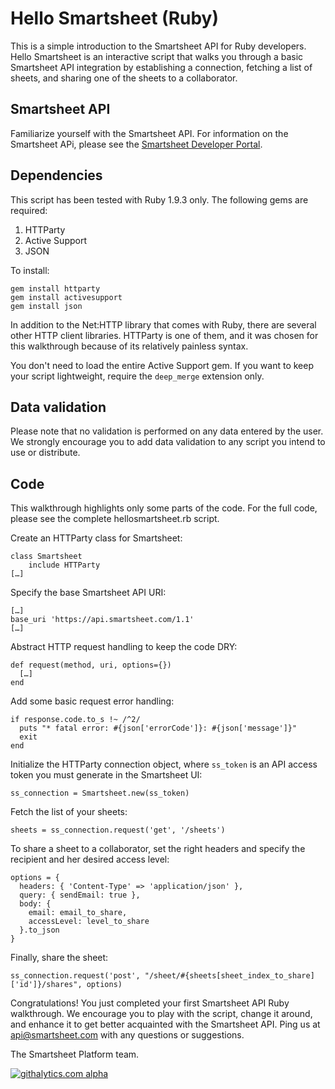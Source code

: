 Hello Smartsheet (Ruby)
===
This is a simple introduction to the Smartsheet API for Ruby developers.  Hello Smartsheet is an interactive script that walks you through a basic Smartsheet API integration by establishing a connection, fetching a list of sheets, and sharing one of the sheets to a collaborator.

Smartsheet API
---
Familiarize yourself with the Smartsheet API. For information on the Smartsheet APi, please see the [Smartsheet Developer Portal](http://smartsheet.com/developers).

Dependencies
---
This script has been tested with Ruby 1.9.3 only.
The following gems are required:

1. HTTParty
2. Active Support
3. JSON  

To install:

	gem install httparty
	gem install activesupport
	gem install json

In addition to the Net:HTTP library that comes with Ruby, there are several other HTTP client libraries.  HTTParty is one of them, and it was chosen for this walkthrough because of its relatively painless syntax.

You don't need to load the entire Active Support gem.  If you want to keep your script lightweight, require the <code>deep_merge</code> extension only.

Data validation
---
Please note that no validation is performed on any data entered by the user.  We strongly encourage you to add data validation to any script you intend to use or distribute.

Code
---
This walkthrough highlights only some parts of the code.  For the full code, please see the complete hellosmartsheet.rb script.

Create an HTTParty class for Smartsheet:

	class Smartsheet
		include HTTParty
	[…] 
	
Specify the base Smartsheet API URI:
	
	[…] 
	base_uri 'https://api.smartsheet.com/1.1'
	[…] 

Abstract HTTP request handling to keep the code DRY:
	
	def request(method, uri, options={})
	  […] 
	end

Add some basic request error handling:

    if response.code.to_s !~ /^2/
      puts "* fatal error: #{json['errorCode']}: #{json['message']}"
      exit
    end

Initialize the HTTParty connection object, where <code>ss_token</code> is an API access token you must generate in the Smartsheet UI:

	ss_connection = Smartsheet.new(ss_token)
	
Fetch the list of your sheets:

	sheets = ss_connection.request('get', '/sheets')

To share a sheet to a collaborator, set the right headers and specify the recipient and her desired access level:

	options = {
	  headers: { 'Content-Type' => 'application/json' },
	  query: { sendEmail: true },
	  body: {
	    email: email_to_share,
	    accessLevel: level_to_share
	  }.to_json
	}

Finally, share the sheet:

	ss_connection.request('post', "/sheet/#{sheets[sheet_index_to_share]['id']}/shares", options)
	
Congratulations!  You just completed your first Smartsheet API Ruby walkthrough.  We encourage you to play with the script, change it around, and enhance it to get better acquainted with the Smartsheet API.  Ping us at api@smartsheet.com with any questions or suggestions.

The Smartsheet Platform team. 

[![githalytics.com alpha](https://cruel-carlota.pagodabox.com/8682c8fc5c6618bcdad0698d2832b639 "githalytics.com")](http://githalytics.com/smartsheet-platform/samples/ruby/1-hellosmartsheet)
